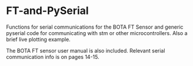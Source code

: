 # FT-and-PySerial
Functions for serial communications for the BOTA FT Sensor and generic pyserial code for communicating with stm or other microcontrollers. Also a brief live plotting example.


The BOTA FT sensor user manual is also included. Relevant serial communication info is on pages 14-15.
